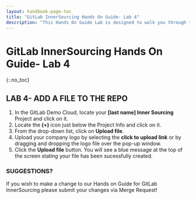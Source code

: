 ```yaml
---
layout: handbook-page-toc
title: "GitLab InnerSourcing Hands On Guide- Lab 4"
description: "This Hands On Guide Lab is designed to walk you through the lab exercises used in the GitLab InnerSourcing course."
---
```

# GitLab InnerSourcing Hands On Guide- Lab 4
{:.no_toc}

## LAB 4- ADD A FILE TO THE REPO

1. In the GitLab Demo Cloud, locate your **[last name] Inner Sourcing** Project and click on it.  
2. Locate the **(+)** icon just below the Project Info and click on it. 
3. From the drop-down list, click on **Upload file**. 
4. Upload your company logo by selecting the **click to upload link** or by dragging and dropping the logo file over the pop-up window. 
5. Click the **Upload file** button. 
You will see a blue message at the top of the screen stating your file has been sucessfully created. 

### SUGGESTIONS?

If you wish to make a change to our Hands on Guide for GitLab InnerSourcing please submit your changes via Merge Request!
